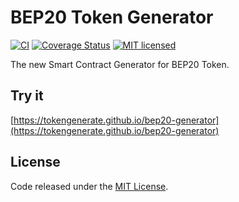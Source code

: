 # BEP20 Token Generator

[![CI](https://github.com/tokengenerate/bep20-generator/workflows/CI/badge.svg?branch=master)](https://github.com/tokengenerate/bep20-generator/actions/)
[![Coverage Status](https://coveralls.io/repos/github/tokengenerate/bep20-generator/badge.svg?branch=master)](https://coveralls.io/github/tokengenerate/bep20-generator?branch=master)
[![MIT licensed](https://img.shields.io/github/license/tokengenerate/bep20-generator.svg)](https://github.com/tokengenerate/bep20-generator/blob/master/LICENSE)

The new Smart Contract Generator for BEP20 Token.

## Try it

[https://tokengenerate.github.io/bep20-generator](https://tokengenerate.github.io/bep20-generator)

## License

Code released under the [MIT License](https://github.com/tokengenerate/bep20-generator/blob/master/LICENSE).
